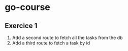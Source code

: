 # go-course

## Exercice 1

1. Add a second route to fetch all the tasks from the db
2. Add a third route to fetch a task by id

